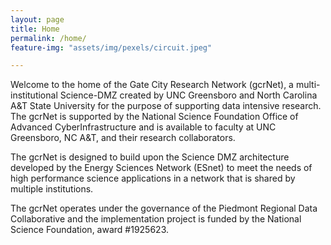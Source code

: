 ```yaml
---
layout: page
title: Home
permalink: /home/
feature-img: "assets/img/pexels/circuit.jpeg"

---
```


Welcome to the home of the Gate City Research Network (gcrNet), a multi-institutional Science-DMZ created by UNC Greensboro and North Carolina A&T State University for the purpose of supporting data intensive research. The gcrNet is supported by the National Science Foundation Office of Advanced CyberInfrastructure and is available to faculty at UNC Greensboro, NC A&T, and their research collaborators.

The gcrNet is designed to build upon the Science DMZ architecture developed by the Energy Sciences Network (ESnet) to meet the needs of high performance science applications in a network that is shared by multiple institutions.

The gcrNet operates under the governance of the Piedmont Regional Data Collaborative and the implementation project is funded by the National Science Foundation, award #1925623.
 
